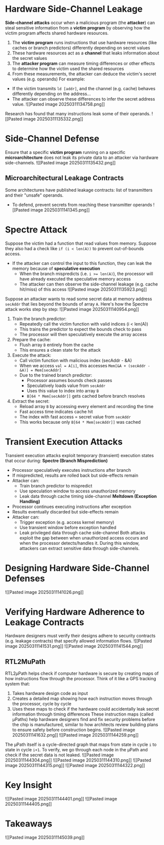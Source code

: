 # Hardware Side-Channel Leakage
**Side-channel attacks** occur when a malicious program (the **attacker**) can steal sensitive information from a **victim program** by observing how the victim program affects shared hardware resources.
1. The **victim program** runs instructions that use hardware resources (like caches or branch predictors) differently depending on secret values
2. These hardware resources act as a **channel** that leaks information about the secret values
3. The **attacker program** can measure timing differences or other effects to determine how the victim used the shared resources
4. From these measurements, the attacker can deduce the victim's secret values (e.g. operands)
For example:
* If the victim transmits `ld [addr]`, and the channel (e.g. cache) behaves differently depending on the address…
* The attacker can observe these differences to infer the secret address value.
![[Pasted image 20250311134758.png]]

Research has found that many instructions leak some of their operands.
![[Pasted image 20250311135332.png]]

# Side-Channel Defense
Ensure that a specific **victim program** running on a specific **microarchitecture** does not leak its private data to an attacker via hardware side-channels.
![[Pasted image 20250311135432.png]]

## Microarchitectural Leakage Contracts
Some architectures have published leakage contracts: list of transmitters and their "unsafe" operands.
* To defend, prevent secrets from reaching these transmitter operands
![[Pasted image 20250311141345.png]]

# Spectre Attack
Suppose the victim had a function that read values from memory. Suppose they also had a check like `if (i < len(A))` to prevent out-of-bounds access.
* If the attacker can control the input to this function, they can leak the memory because of **speculative execution**
	* When the branch mispredicts (i.e. `i >= len(A)`), the processor will have already executed the speculative memory access
	* The attacker can then observe the side-channel leakage (e.g. cache hit/miss) of this access
![[Pasted image 20250311135923.png]]

Suppose an attacker wants to read some secret data at memory address `secAddr` that lies beyond the bounds of array `A`. Here's how the Spectre attack works step by step:
![[Pasted image 20250311140954.png]]
1. Train the branch predictor:
	* Repeatedly call the victim function with valid indices (i < len(A))
	* This trains the predictor to expect the bounds check to pass
	* The processor will then speculatively execute the array access
2. Prepare the cache:
	* Flush array `B` entirely from the cache
	* This ensures a clean state for the attack
3. Execute the attack:
	* Call victim function with malicious index (secAddr - &A)
	* When we access `val = A[i]`, this accesses `Mem[&A + (secAddr - &A)] = Mem[secAddr]`
	* Due to the trained branch predictor:
		* Processor assumes bounds check passes
		* Speculatively loads value from `secAddr`
		* Uses this value to index into array `B`
		* `B[64 * Mem[secAddr]]` gets cached before branch resolves
4. Extract the secret:
	* Reload array `B` by accessing every element and recording the time
	* Fast access time indicates cache hit
	* The index with fast access = secret value from `secAddr`
	* This works because only `B[64 * Mem[secAddr]]` was cached

# Transient Execution Attacks
Transient execution attacks exploit temporary (transient) execution states that occur during:
**Spectre (Branch Misprediction)**
* Processor speculatively executes instructions after branch
* If mispredicted, results are rolled back but side-effects remain
* Attacker can:
	* Train branch predictor to mispredict
	* Use speculation window to access unauthorized memory
	* Leak data through cache timing side-channel
**Meltdown (Exception Handling)**
* Processor continues executing instructions after exception
* Results eventually discarded but side-effects remain
* Attacker can:
	* Trigger exception (e.g. access kernel memory)
	* Use transient window before exception handled
	* Leak privileged data through cache side-channel
Both attacks exploit the gap between when unauthorized access occurs and when the processor detects/handles it. During this window, attackers can extract sensitive data through side-channels.

# Designing Hardware Side-Channel Defenses
![[Pasted image 20250311141026.png]]

# Verifying Hardware Adherence to Leakage Contracts
Hardware designers must verify their designs adhere to security contracts (e.g. leakage contracts) that specify allowed information flows.
![[Pasted image 20250311141531.png]]
![[Pasted image 20250311141544.png]]

## RTL2MuPath
RTL2μPath helps check if computer hardware is secure by creating maps of how instructions flow through the processor. Think of it like a GPS tracking system that:
1. Takes hardware design code as input
2. Creates a detailed map showing how each instruction moves through the processor, cycle by cycle
3. Uses these maps to check if the hardware could accidentally leak secret information through timing differences
These instruction maps (called μPaths) help hardware designers find and fix security problems before the chip is manufactured, similar to how architects review building plans to ensure safety before construction begins.
![[Pasted image 20250311141632.png]]
![[Pasted image 20250311144259.png]]

The μPath itself is a cycle-directed graph that maps from state in cycle `i` to state in cycle `i+1`. To verify, we go through each node in the μPath and check if the secret data is not leaked.
![[Pasted image 20250311144304.png]]
![[Pasted image 20250311144310.png]]
![[Pasted image 20250311144315.png]]
![[Pasted image 20250311144322.png]]

# Key Insight
![[Pasted image 20250311144401.png]]
![[Pasted image 20250311144405.png]]

# Takeaways
![[Pasted image 20250311145039.png]]
